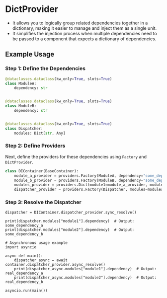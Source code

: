 
# DictProvider
- It allows you to logically group related dependencies together in a dictionary, making it easier to manage and inject them as a single unit.
- It simplifies the injection process when multiple dependencies need to be passed to a component that expects a dictionary of dependencies.

## Example Usage
### Step 1: Define the Dependencies
```python
@dataclasses.dataclass(kw_only=True, slots=True)
class ModuleA:
    dependency: str


@dataclasses.dataclass(kw_only=True, slots=True)
class ModuleB:
    dependency: str


@dataclasses.dataclass(kw_only=True, slots=True)
class Dispatcher:
    modules: Dict[str, Any]

```
### Step 2: Define Providers
Next, define the providers for these dependencies using `Factory` and `DictProvider`.

```python
class DIContainer(BaseContainer):
    module_a_provider = providers.Factory(ModuleA, dependency="some_dependency_a")
    module_b_provider = providers.Factory(ModuleB, dependency="some_dependency_b")
    modules_provider = providers.Dict(module1=module_a_provider, module2=module_b_provider)
    dispatcher_provider = providers.Factory(Dispatcher, modules=modules_provider)
```

### Step 3: Resolve the Dispatcher
```
dispatcher = DIContainer.dispatcher_provider.sync_resolve()

print(dispatcher.modules["module1"].dependency)  # Output: some_dependency_a
print(dispatcher.modules["module2"].dependency)  # Output: some_dependency_b

# Asynchronous usage example
import asyncio

async def main():
    dispatcher_async = await container.dispatcher_provider.async_resolve()
    print(dispatcher_async.modules["module1"].dependency)  # Output: real_dependency_a
    print(dispatcher_async.modules["module2"].dependency)  # Output: real_dependency_b

asyncio.run(main())
```